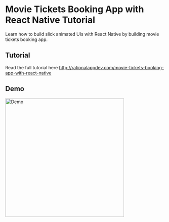# Movie Tickets Booking App with React Native Tutorial

Learn how to build slick animated UIs with React Native by building movie tickets booking app.

## Tutorial

Read the full tutorial here http://rationalappdev.com/movie-tickets-booking-app-with-react-native

## Demo

<img src="https://github.com/rationalappdev/MovieTickets/blob/master/demo.gif" alt="Demo" width="375" />
